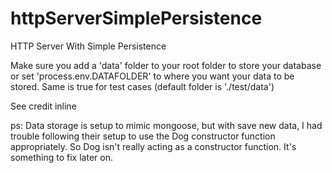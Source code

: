 # httpServerSimplePersistence
HTTP Server With Simple Persistence

Make sure you add a 'data' folder to your root folder to store your database
or 
set 'process.env.DATAFOLDER' to where you want your data to be stored.
Same is true for test cases (default folder is './test/data')

See credit inline

ps: Data storage is setup to mimic mongoose, but with save new data, I had trouble
following their setup to use the Dog constructor function appropriately. 
So Dog isn't really acting as a constructor function. It's something to fix later on. 